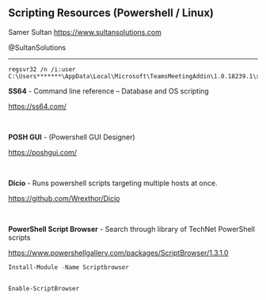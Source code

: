 ## Scripting Resources (Powershell / Linux)

Samer Sultan
https://www.sultansolutions.com

@SultanSolutions

---

```
regsvr32 /n /i:user C:\Users*******\AppData\Local\Microsoft\TeamsMeetingAddin\1.0.18239.1\x64\Microsoft.Teams.AddinLoader.DLL
```


**SS64** - Command line reference – Database and OS scripting

https://ss64.com/

&nbsp;
&nbsp;

**POSH GUI** - (Powershell GUI Designer)

https://poshgui.com/

&nbsp;
&nbsp;

**Dicio** - Runs powershell scripts targeting multiple hosts at once.

https://github.com/Wrexthor/Dicio

&nbsp;
&nbsp;

**PowerShell Script Browser** - Search through library of TechNet PowerShell scripts

https://www.powershellgallery.com/packages/ScriptBrowser/1.3.1.0


```powershell
Install-Module -Name Scriptbrowser


Enable-ScriptBrowser

```

&nbsp;
&nbsp;


